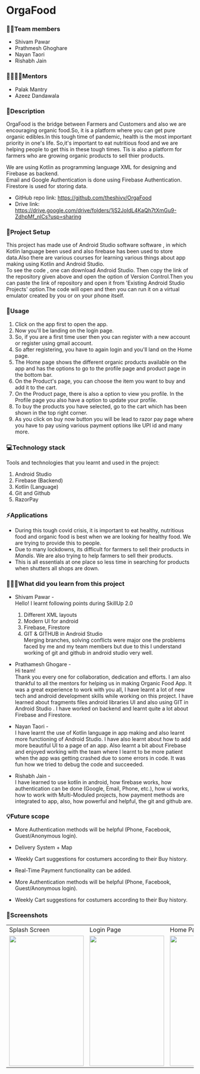 # **OrgaFood**

### 👨‍💻**Team members**
* Shivam Pawar
* Prathmesh Ghoghare
* Nayan Taori
* Rishabh Jain
 
### 👩‍🏫👨‍🏫**Mentors**
* Palak Mantry
* Azeez Dandawala

### 📖**Description**  
OrgaFood is the bridge between Farmers and Customers and also we are encouraging organic food.So, it is a platform where you can get pure organic edibles.In this tough time of pandemic, health is the most important priority in one's life. So,it's important to eat nutritious food and we are helping people to get this in these tough times. Tis is also a platform for farmers who are growing organic products to sell thier products.   

We are using Kotlin as programming language XML for designing and Firebase as backend.  
Email and Google Authentication is done using Firebase Authentication.  
Firestore is  used for storing data.

* GitHub repo link: https://github.com/theshivv/OrgaFood
* Drive link: https://drive.google.com/drive/folders/1jS2JoIdL4KaQh7tXmGu9-ZdhpMf_nlCs?usp=sharing

### 🔧**Project Setup**  
This project has made use of Android Studio software software , in which Kotlin language been used and also firebase has been used to store data.Also there are various courses for learning various things about app making using Kotlin and Android Studio.  
To see the code , one can download Android Studio. Then copy the link of the repository given above and open the option of Version Control.Then you can paste the link of repository and open it from 'Existing Android Studio Projects' option.The code will open and then you can run it on a virtual emulator created by you or on your phone itself.

### 🧾**Usage**
1. Click on the app first to open the app.
2. Now you'll be landing on the login page.
3. So, if you are a first time user then you can register with a new account or register using gmail account.
4. So after registering, you have to again login and you'll land on the Home page.
5. The Home page shows the different organic products available on the app and has the options to go to the profile page and product page in the bottom bar. 
6. On the Product's page, you can choose the item you want to buy and add it to the cart.
7. On the Product page, there is also a option to view you profile. In the Profile page you also have a option to update your profile.
8. To buy the products you have selected, go to the cart which has been shown in the top right corner.
9. As you click on buy now button you will be lead to razor pay page where you have to pay using various payment options like UPI id and many more. 

### 💻**Technology stack**
Tools and technologies that you learnt and used in the project:
1. Android Studio 
2. Firebase (Backend)
3. Kotlin (Language)
4. Git and Github
5. RazorPay

### ⚡**Applications**
+ During this tough covid crisis, it is important to eat healthy, nutritious food and organic food is best when we are looking for healthy food. We are trying to provide this to people.  
+ Due to many lockdowns, its difficult for farmers to sell their products in *Mandis*. We are also trying to help farmers to sell their products.  
+ This is all essentials at one place so less time in searching for products when shutters all shops are down.   



### 👨‍🎓🚀**What did you learn from this project**

* Shivam Pawar -  
Hello! I learnt following points during SkillUp 2.0  
   1. Different XML layouts   
   2. Modern UI for android   
   3. Firebase, Firestore  
   4. GIT & GITHUB in Android Studio  
Merging branches, solving conflicts were major one the problems faced by me and my team members but due to this I understand working of git and github in android studio very well.  

* Prathamesh Ghogare -  
Hi team!  
Thank you every one for collaboration, dedication and efforts. I am also thankful to all the mentors for helping us in making Organic Food App. It was a great experience to work with you all, I have learnt a lot of new tech and android development skills while working on this project. I have learned about fragments files android libraries UI and also using GIT in Android Studio . I have worked on backend and learnt quite a lot about Firebase and Firestore.
 
* Nayan Taori -  
 I have learnt the use of Kotlin language in app making and also learnt more functioning of Android Studio. I have also learnt about how to add more beautiful UI to a page of an app. Also learnt a bit about Firebase and enjoyed working with the team where I learnt to be more patient when the app was getting crashed due to some errors in code. It was fun how we tried to debug the code and succeeded.

* Rishabh Jain -   
I have learned to use kotlin in android, how firebase works, how authentication can be done (Google, Email, Phone, etc.), how ui works, how to work with Multi-Moduled projects, how payment methods are integrated to app, also, how powerful and helpful, the git and github are.

### 💡**Future scope**

* More Authentication methods will be helpful (Phone, Facebook, Guest/Anonymous login).  
  
* Delivery System + Map   

* Weekly Cart suggestions for costumers according to their Buy history.  

* Real-Time Payment functionality can be added.  
  
* More Authentication methods will be helpful (Phone, Facebook, Guest/Anonymous login).  
   
* Weekly Cart suggestions for costumers according to their Buy history. 
  
### 📸**Screenshots**
<table>
  <tr>
    <td>Splash Screen</td>
    <td>Login Page</td>
    <td>Home Page</td>
    <td>Product Page</td>
    <td>Cart Page</td>
  </tr>
  <tr>
    <td> <img src="https://drive.google.com/uc?export=view&id=1NPmreuIgO2VOyTIvcYR5KGpxyYZOuagj" width="200" height="350"></td>
    <td> <img src="https://drive.google.com/uc?export=view&id=1dnHzuWErfdvidAU3fH6Q5cVqYNl7OLu4" width="200" height="350"></td>
    <td> <img src="https://drive.google.com/uc?export=view&id=1mmOPf2uGsz-gr9aZ7kA-OtGo70ZnGzvB" width="200" height="350"></td>
    <td> <img src="https://drive.google.com/uc?export=view&id=1GXaaw-cEOeUsIIjiLmggSvXNHKT2wALG" width="200" height="350"></td>
    <td> <img src="https://drive.google.com/uc?export=view&id=1o2Gm0W7qpyo9iBXT3KhGOpjSN5Mqz9V2" width="200" height="350"></td>
  </tr>
</table>
